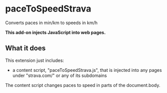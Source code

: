 # paceToSpeedStrava
Converts paces in min/km to speeds in km/h

**This add-on injects JavaScript into web pages.**

## What it does

This extension just includes:

* a content script, "paceToSpeedStrava.js", that is injected into any pages
under "strava.com/" or any of its subdomains

The content script changes paces to speed in parts of the document.body.